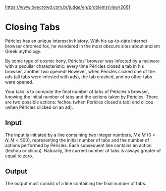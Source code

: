 https://www.beecrowd.com.br/judge/en/problems/view/2061

# Closing Tabs

Péricles has an unique interest in history. With his up-to-date internet
browser chromed fox, he wandered in the most obscure sites about ancient Greek
mythology.

By some type of cosmic irony, Péricles' browser was infected by a malware with
a peculiar characteristic: every time Péricles closed a tab in his browser,
another two opened! However, when Péricles clicked one of the ads (all tabs
were infested with ads), the tab crashed, and no other tabs were opened.

Your taks is to compute the final number of tabs of Péricles's browser,
knowing the initial number of tabs and the actions taken by Péricles. There
are two possible actions: fechou (when Péricles closed a tab) and clicou (when
Péricles clicked on an ad).

## Input

The input is initiated by a line containing two integer numbers, $N$ e $M$
($0 < N, M < 500$), representing the initial number of tabs and the number of
actions performed by Péricles. Each subsequent line contains an action (fechou
or clicou). Naturally, the current number of tabs is always greater of equal
to zero.

## Output

The output must consist of a line containing the final number of tabs.

